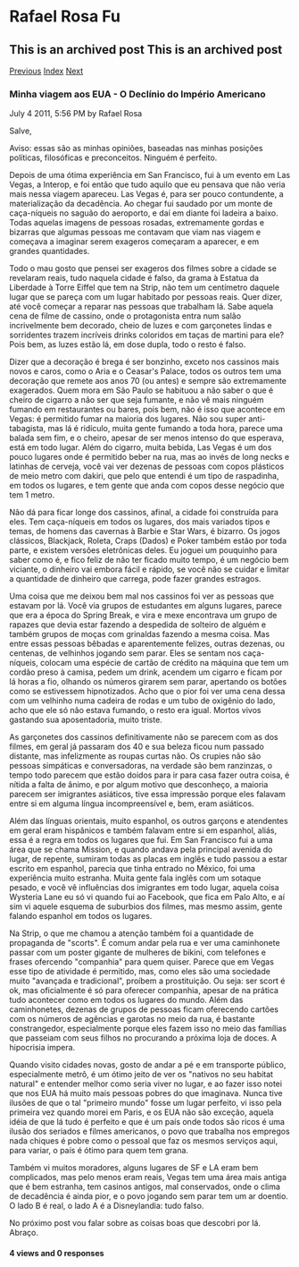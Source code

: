 Rafael Rosa Fu
==============

This is an archived post This is an archived post
-------------------------------------------------

[Previous](../../../posts/2011/07/minha-viagem-aos-eua-invasoes-barbaras.html)
[Index](../../../index.html)
[Next](../../../posts/2011/07/minha-viagem-aos-eua-ipad.html)

### Minha viagem aos EUA - O Declínio do Império Americano

July 4 2011, 5:56 PM by Rafael Rosa

Salve,

Aviso: essas são as minhas opiniões, baseadas nas minhas posições
políticas, filosóficas e preconceitos. Ninguém é perfeito.

Depois de uma ótima experiência em San Francisco, fui à um evento em Las
Vegas, a Interop, e foi então que tudo aquilo que eu pensava que não
veria mais nessa viagem apareceu. Las Vegas é, para ser pouco
contundente, a materialização da decadência. Ao chegar fui saudado por
um monte de caça-níqueis no saguão do aeroporto, e daí em diante foi
ladeira a baixo. Todas aquelas imagens de pessoas rosadas, extremamente
gordas e bizarras que algumas pessoas me contavam que viam nas viagem e
começava a imaginar serem exageros começaram a aparecer, e em grandes
quantidades.

Todo o mau gosto que pensei ser exageros dos filmes sobre a cidade se
revelaram reais, tudo naquela cidade é falso, da grama à Estatua da
Liberdade à Torre Eiffel que tem na Strip, não tem um centímetro daquele
lugar que se pareça com um lugar habitado por pessoas reais. Quer dizer,
até você começar a reparar nas pessoas que trabalham lá. Sabe aquela
cena de filme de cassino, onde o protagonista entra num salão
incrivelmente bem decorado, cheio de luzes e com garçonetes lindas e
sorridentes trazem incríveis drinks coloridos em taças de martini para
ele? Pois bem, as luzes estão lá, em dose dupla, todo o resto é falso.

Dizer que a decoração é brega é ser bonzinho, exceto nos cassinos mais
novos e caros, como o Aria e o Ceasar's Palace, todos os outros tem uma
decoração que remete aos anos 70 (ou antes) e sempre são extremamente
exagerados. Quem mora em São Paulo se habituou a não saber o que é
cheiro de cigarro a não ser que seja fumante, e não vê mais ninguém
fumando em restaurantes ou bares, pois bem, não é isso que acontece em
Vegas: é permitido fumar na maioria dos lugares. Não sou super
anti-tabagista, mas lá é ridículo, muita gente fumando a toda hora,
parece uma balada sem fim, e o cheiro, apesar de ser menos intenso do
que esperava, está em todo lugar. Além do cigarro, muita bebida, Las
Vegas é um dos pouco lugares onde é permitido beber na rua, mas ao invés
de long necks e latinhas de cerveja, você vai ver dezenas de pessoas com
copos plásticos de meio metro com dakiri, que pelo que entendi é um tipo
de raspadinha, em todos os lugares, e tem gente que anda com copos desse
negócio que tem 1 metro.

Não dá para ficar longe dos cassinos, afinal, a cidade foi construída
para eles. Tem caça-níqueis em todos os lugares, dos mais variados tipos
e temas, de homens das cavernas à Barbie e Star Wars, é bizarro. Os
jogos clássicos, Blackjack, Roleta, Craps (Dados) e Poker também estão
por toda parte, e existem versões eletrônicas deles. Eu joguei um
pouquinho para saber como é, e fico feliz de não ter ficado muito tempo,
é um negócio bem viciante, o dinheiro vai embora fácil e rápido, se você
não se cuidar e limitar a quantidade de dinheiro que carrega, pode fazer
grandes estragos.

Uma coisa que me deixou bem mal nos cassinos foi ver as pessoas que
estavam por lá. Você via grupos de estudantes em alguns lugares, parece
que era a época do Spring Break, e vira e mexe encontrava um grupo de
rapazes que devia estar fazendo a despedida de solteiro de alguém e
também grupos de moças com grinaldas fazendo a mesma coisa. Mas entre
essas pessoas bêbadas e aparentemente felizes, outras dezenas, ou
centenas, de velhinhos jogando sem parar. Eles se sentam nos
caça-níqueis, colocam uma espécie de cartão de crédito na máquina que
tem um cordão preso à camisa, pedem um drink, acendem um cigarro e ficam
por lá horas a fio, olhando os números girarem sem parar, apertando os
botões como se estivessem hipnotizados. Acho que o pior foi ver uma cena
dessa com um velhinho numa cadeira de rodas e um tubo de oxigênio do
lado, acho que ele só não estava fumando, o resto era igual. Mortos
vivos gastando sua aposentadoria, muito triste.

As garçonetes dos cassinos definitivamente não se parecem com as dos
filmes, em geral já passaram dos 40 e sua beleza ficou num passado
distante, mas infelizmente as roupas curtas não. Os crupies não são
pessoas simpáticas e conversadoras, na verdade são bem ranzinzas, o
tempo todo parecem que estão doidos para ir para casa fazer outra coisa,
é nítida a falta de ânimo, e por algum motivo que desconheço, a maioria
parecem ser imigrantes asiáticos, tive essa impressão porque eles
falavam entre si em alguma língua incompreensível e, bem, eram
asiáticos.

Além das línguas orientais, muito espanhol, os outros garçons e
atendentes em geral eram hispânicos e também falavam entre si em
espanhol, aliás, essa é a regra em todos os lugares que fui. Em San
Francisco fui a uma área que se chama Mission, e quando andava pela
principal avenida do lugar, de repente, sumiram todas as placas em
inglês e tudo passou a estar escrito em espanhol, parecia que tinha
entrado no México, foi uma experiência muito estranha. Muita gente fala
inglês com um sotaque pesado, e você vê influências dos imigrantes em
todo lugar, aquela coisa Wysteria Lane eu só vi quando fui ao Facebook,
que fica em Palo Alto, e aí sim vi aquele esquema de suburbios dos
filmes, mas mesmo assim, gente falando espanhol em todos os lugares.

Na Strip, o que me chamou a atenção também foi a quantidade de
propaganda de "scorts". É comum andar pela rua e ver uma caminhonete
passar com um poster gigante de mulheres de bikini, com telefones e
frases ofercendo "companhia" para quem quiser. Parece que em Vegas esse
tipo de atividade é permitido, mas, como eles são uma sociedade muito
"avançada e tradicional", proíbem a prostituição. Ou seja: ser scort é
ok, mas oficialmente é só para oferecer companhia, apesar de na prática
tudo acontecer como em todos os lugares do mundo. Além das caminhonetes,
dezenas de grupos de pessoas ficam oferecendo cartões com os números de
agências e garotas no meio da rua, é bastante constrangedor,
especialmente porque eles fazem isso no meio das famílias que passeiam
com seus filhos no procurando a próxima loja de doces. A hipocrisia
impera.

Quando visito cidades novas, gosto de andar a pé e em transporte
público, especialmente metrô, é um ótimo jeito de ver os "nativos no seu
habitat natural" e entender melhor como seria viver no lugar, e ao fazer
isso notei que nos EUA há muito mais pessoas pobres do que imaginava.
Nunca tive ilusões de que o tal "primeiro mundo" fosse um lugar
perfeito, vi isso pela primeira vez quando morei em Paris, e os EUA não
são exceção, aquela idéia de que lá tudo é perfeito e que é um país onde
todos são ricos é uma ilusão dos seriados e filmes americanos, o povo
que trabalha nos empregos nada chiques é pobre como o pessoal que faz os
mesmos serviços aqui, para variar, o país é ótimo para quem tem grana.

Também vi muitos moradores, alguns lugares de SF e LA eram bem
complicados, mas pelo menos eram reais, Vegas tem uma área mais antiga
que é bem estranha, tem casinos antigos, mal conservados, onde o clima
de decadência é ainda pior, e o povo jogando sem parar tem um ar
doentio. O lado B é real, o lado A é a Disneylandia: tudo falso.

No próximo post vou falar sobre as coisas boas que descobri por lá.
Abraço.

#### 4 views and 0 responses


